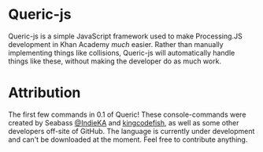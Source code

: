 # Queric-js

Queric-js is a simple JavaScript framework used to make Processing.JS development in Khan Academy *much* easier. Rather than manually implementing things like collisions, Queric-js will automatically handle things like these, without making the developer do as much work.

# Attribution

The first few commands in 0.1 of Queric! These console-commands 
were created by Seabass [@IndieKA](https://github.com/IndieKA) and
[kingcodefish](https://github.com/kingcodefish), as well as some other
developers off-site of GitHub. The language is currently under development
and can't be downloaded at the moment. Feel free to contribute anything.
